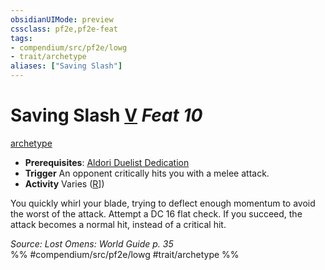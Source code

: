 ```yaml
---
obsidianUIMode: preview
cssclass: pf2e,pf2e-feat
tags:
- compendium/src/pf2e/lowg
- trait/archetype
aliases: ["Saving Slash"]
---
```

# Saving Slash  [V](../../Rules/core-rulebook/chapter-9-playing-the-game.md#Actions "Varies") *Feat 10*  
[archetype](../../Rules/traits/archetype.md)  

- **Prerequisites**: [Aldori Duelist Dedication](aldori-duelist-dedication-lowg.md)
- **Trigger** An opponent critically hits you with a melee attack.
- **Activity** Varies ([R](../../Rules/core-rulebook/chapter-9-playing-the-game.md#Actions "Reaction")])

You quickly whirl your blade, trying to deflect enough momentum to avoid the worst of the attack. Attempt a DC 16 flat check. If you succeed, the attack becomes a normal hit, instead of a critical hit.

*Source: Lost Omens: World Guide p. 35*  
%% #compendium/src/pf2e/lowg #trait/archetype %%